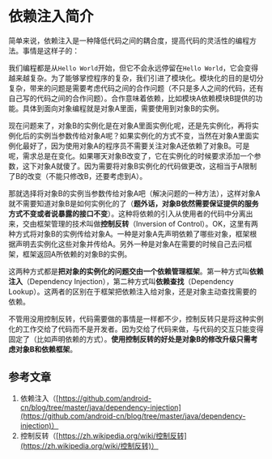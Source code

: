 # 依赖注入简介

简单来说，依赖注入是一种降低代码之间的耦合度，提高代码的灵活性的编程方法。事情是这样子的：

我们编程都是从`Hello World`开始，但它不会永远停留在`Hello World`，它会变得越来越复杂。为了能够掌控程序的复杂，我们引进了模块化。模块化的目的是切分复杂，带来的问题是需要考虑代码之间的合作问题（不只是多人之间的代码，还有自己写的代码之间的合作问题）。合作意味着依赖，比如模块A依赖模块B提供的功能。具体到面向对象编程就是对象A里面，需要使用到对象B的实例。

现在问题来了，对象B的实例化是在对象A里面实例化呢，还是先实例化，再将实例化后的实例当参数传给对象A呢？如果实例化的方式不变，当然在对象A里面实例化最好了，因为使用对象A的程序员不需要关注对象A还依赖了对象B。可是呢，需求总是在变化。如果哪天对象B改变了，它在实例化的时候要求添加一个参数，这下对象A就傻了。因为需要将对象B实例化的代码做更改，这相当于A限制了B的改变（不能只修改B，还要考虑到A）。

那就选择将对象B的实例当参数传给对象A吧（解决问题的一种方法），这样对象A就不需要知道对象B是如何实例化的了（**题外话，对象B依然需要保证提供的服务方式不变或者说暴露的接口不变**）。这种将依赖的引入从使用者的代码中分离出来，交由框架管理的技术叫做**控制反转**（Inversion of Control）。OK，这里有两种方式将对象B的实例传给对象A。一种是对象A先声明依赖了哪些对象，框架根据声明去实例化这些对象并传给A。另外一种是对象A在需要的时候自己去问框架，框架返回A所依赖的对象B的实例。

这两种方式都是**把对象的实例化的问题交由一个依赖管理框架**。第一种方式叫**依赖注入**（Dependency Injection），第二种方式叫**依赖查找**（Dependency Lookup）。这两者的区别在于框架把依赖注入给对象，还是对象主动查找需要的依赖。

不管用没用控制反转，代码需要做的事情是一样都不少，控制反转只是将这种实例化的工作交给了代码而不是开发者。因为交给了代码来做，与代码的交互只能变得固定了（比如声明依赖的方式）。**使用控制反转的好处是对象B的修改升级只需考虑对象B和依赖框架**。

## 参考文章

1. 依赖注入（[https://github.com/android-cn/blog/tree/master/java/dependency-injection](https://github.com/android-cn/blog/tree/master/java/dependency-injection)）
2. 控制反转（[https://zh.wikipedia.org/wiki/控制反转](https://zh.wikipedia.org/wiki/控制反转)）
